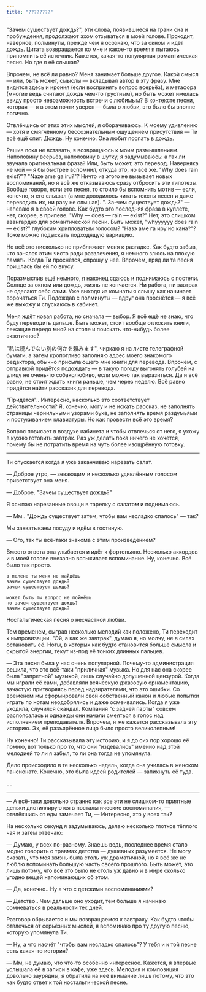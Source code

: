 ```yaml
---
title: "????????"
---
```


"Зачем существует дождь?", эти слова, появившиеся на грани сна и пробуждения,
продолжают эхом отзываться в моей голове. Проходит, наверное, полминуты, прежде
чем я осознаю, что за окном и идёт дождь. Цитата возвращается ко мне и какое-то
время я пытаюсь припомнить её источник. Кажется, какая-то популярная
романтическая песня. Но где я её слышал?

Впрочем, не всё ли равно? Меня занимает больше другое. Какой смысл — или, быть
может, смыслы — вкладывал автор в эту фразу. Мне видится здесь и ирония (если
воспринять вопрос всерьёз), и метафора (многие ведь считают дождь чем-то
грустным), но быть может имелась ввиду просто невозможность встречи с любимым? В
контексте песни, которая — я в этом почти уверен — была о любви, это было бы
вполне логично.

Отвлёкшись от этих этих мыслей, я оборачиваюсь. К моему удивлению — хотя и
смягчённому бессознательным ощущением присутствия — Ти всё ещё спит. Дождь. Ну
конечно. Она любит поспать в дождь.

Решив пока не вставать, я возвращаюсь к моим размышлениям. Наполовину всерьёз,
наполовину в шутку, я задумываюсь: а так ли звучала оригинальная фраза? Или,
быть может, это перевод. Наверняка не мой — я бы быстрее вспомнил, откуда это,
но всё же. "Why does rain exist?"? "Naze ame ga iru?"? Ничто из этого не
вызывает новых воспоминаний, но я всё же отказываюсь сразу отбросить эти
гипотезы. Вообще говоря, если это песня, то стоило бы вспомнить мотив — если,
конечно, я его слышал (а мне доводилось читать тексты песен и даже переводить
их, ни разу не слышав). "..За-чем существует дождь?" — напеваю я в своей
голове. Как будто это последняя фраза в куплете, нет, скорее, в припеве. "Why —
does — rain — exist?" Нет, это слишком авангардно для романтической песни. Быть
может, "whyyyyyy does rain — exist?" глубоким хрипловатым голосом? "Назэ аме га
иру но кана?"? Тоже можно подыскать подходящую вариацию.

Но всё это нисколько не приближает меня к разгадке. Как будто забыв, что занялся
этим чисто ради развлечения, я немного злюсь на плохую память. Когда Ти
проснётся, спрошу у неё. Впрочем, вряд ли та песня пришлась бы ей по вкусу.

Поразмыслив ещё немного, я наконец сдаюсь и поднимаюсь с постели. Солнце за
окном или дождь, жизнь не кончается. Ни работа, ни завтрак не сделают себя сами.
Уже выходя из комнаты я слышу как начинает ворочаться Ти. Подождав с полминуты —
вдруг она проснётся — я всё же выхожу и спускаюсь в кабинет.

Меня ждёт новая работа, но сначала — выбор. Я всё ещё не знаю, что буду
переводить дальше. Быть может, стоит вообще отложить книги, лежащие передо мной
на столе и поискать что-нибудь более экзотичное?

"私は読んでない別の何かを頼みます", чиркаю я на листе телеграфной бумаги, а
затем кропотливо заполняю адрес моего знакомого редактора, обычно присылающего
мне книги для перевода. Впрочем, с отправкой придётся подождать — в такую погоду
выгонять голубей на улицу не очень-то собаколюбиво, если можно так
выразиться. Да и всё равно, не стоит ждать книги раньше, чем через неделю. Всё
равно придётся найти рассказик для перевода.

"Придётся".. Интересно, насколько это соответствует действительности? Я,
конечно, могу и не искать рассказ, не заполнять страницы чернильными узорами
букв, не заполнять время раздумьями и постукиванием клавиатуры. Но как провести
всё это время?

Вопрос повисает в воздухе кабинета и чтобы отвлечься от него, я ухожу в кухню
готовить завтрак. Раз уж делать пока ничего не хочется, почему бы не потратить
время на чуть более изощрённую готовку.

***

Ти спускается когда я уже заканчиваю нарезать салат.

— Доброе утро, — зевающим и несколько удивлённым голосом приветствует она меня.

— Доброе. "Зачем существует дождь?"

Я ссыпаю нарезанные овощи в тарелку с салатом и поднимаюсь.

— Мм.. "Дождь существует затем, чтобы вам несладко спалось" — так?

Мы захватываем посуду и идём в гостиную.

— Ого, так ты всё-таки знакома с этим произведением?

Вместо ответа она улыбается и идёт к фортепьяно. Несколько аккордов и в моей
голове внезапно вспыхивает вспоминание. Ну, конечно. Всё было так просто.

```
в пелене ты меня не найдёшь
зачем существует дождь?
зачем существует дождь?

может быть ты вопрос не поймёшь
но зачем существует дождь?
зачем существует дождь?
```

Ностальгическая песня о несчастной любви.

Тем временем, сыграв несколько мелодий как положено, Ти переходит к
импровизации. "Эй, а как же завтрак", думаю я, но молчу, не в силах остановить
её. Ноты, в которых как будто становится больше смысла и скрытой энергии, текут
из-под её тонких длинных пальцев.

— Эта песня была у нас очень популярной. Почему-то администрация решила, что это
всё-таки "приличная" музыка. Но для нас она скорее была "запретной" музыкой,
лишь случайно допущенной цензурой. Когда мы играли её сами, добавляли всяческую
джазовую орнаментацию, зачастую притворяясь перед надзирателями, что это
ошибки. Со временем мы сформировали свой собственный канон и любые попытки
играть по нотам неодобрялись и даже осмеивались. Когда я уже уходила, случился
скандал. Компания "с задней парты" совсем распоясалась и однажды они начали
смеяться в голос над исполнением преподавателя. Впрочем, я же кажется
рассказывала эту историю. Эх, её разъярённое лицо было просто великолепным!

Ну конечно! Ти рассказывала эту историю, и я до сих пор хорошо её помню, вот
только про то, что они "издевались" именно над этой мелодией то ли я забыл, то
ли она тогда не упомянула.

Дело происходило в те несколько недель, когда она училась в женском
пансионате. Конечно, это была идеей родителей — запихнуть её туда.

....

***

— А всё-таки довольно странно как все эти не слишком-то приятные деньки
дистиллируются в ностальгические воспоминания, — отвлёкшись от еды замечает Ти,
— Интересно, это у всех так?

На несколько секунд я задумываюсь, делаю несколько глотков тёплого чая и затем
отвечаю:

— Думаю, у всех по-разному. Знаешь ведь, последнее время стало модно говорить о
травмах детства — душевных разумеется. Не могу сказать, что моя жизнь была столь
уж драматичной, но я всё же не люблю вспоминать большую часть своего
прошлого. Быть может, это лишь потому, что всё это было не столь уж давно и в
мире сколько угодно вещей напоминающих об этом.

— Да, конечно.. Ну а что с детскими воспоминаниями?

— Детство.. Чем дальше оно уходит, тем больше я начинаю сомневаться в реальности
тех дней.

Разговор обрывается и мы возвращаемся к завтраку. Как будто чтобы отвлечься от
серьёзных мыслей, я вспоминаю про ту другую песню, которую упомянула Ти.

— Ну, а что насчёт "чтобы вам несладко спалось"? У тебя и к той песне есть
какая-то история?

— Мм, не думаю, что что-то особенно интересное. Кажется, я впервые услышала её в
записи в кафе, уже здесь. Мелодия и композиция довольно заурядны, я обратила на
неё внимание лишь потому, что это как будто ответ к той ностальгической песне.
